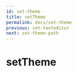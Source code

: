 ```yaml
---
id: set-theme
title: setTheme
permalink: docs/set-theme
previous: set-texteditor
next: set-theme-path
---
```


# setTheme

